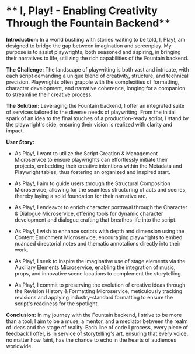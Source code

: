 # ** I, Play! - Enabling Creativity Through the Fountain Backend**

**Introduction:**
In a world bustling with stories waiting to be told, I, Play!, am designed to bridge the gap between imagination and screenplay. My purpose is to assist playwrights, both seasoned and aspiring, in bringing their narratives to life, utilizing the rich capabilities of the Fountain backend.

**The Challenge:**
The landscape of playwriting is both vast and intricate, with each script demanding a unique blend of creativity, structure, and technical precision. Playwrights often grapple with the complexities of formatting, character development, and narrative coherence, longing for a companion to streamline their creative process.

**The Solution:**
Leveraging the Fountain backend, I offer an integrated suite of services tailored to the diverse needs of playwriting. From the initial spark of an idea to the final touches of a production-ready script, I stand by the playwright's side, ensuring their vision is realized with clarity and impact.

**User Story:**

- As Play!, I want to utilize the Script Creation & Management Microservice to ensure playwrights can effortlessly initiate their projects, embedding their creative intentions within the Metadata and Playwright tables, thus fostering an organized and inspired start.

- As Play!, I aim to guide users through the Structural Composition Microservice, allowing for the seamless structuring of acts and scenes, thereby laying a solid foundation for their narrative arc.

- As Play!, I endeavor to enrich character portrayal through the Character & Dialogue Microservice, offering tools for dynamic character development and dialogue crafting that breathes life into the script.

- As Play!, I wish to enhance scripts with depth and dimension using the Content Enrichment Microservice, encouraging playwrights to embed nuanced directorial notes and thematic annotations directly into their work.

- As Play!, I seek to inspire the imaginative use of stage elements via the Auxiliary Elements Microservice, enabling the integration of music, props, and innovative scene locations to complement the storytelling.

- As Play!, I commit to preserving the evolution of creative ideas through the Revision History & Formatting Microservice, meticulously tracking revisions and applying industry-standard formatting to ensure the script's readiness for the spotlight.

**Conclusion:**
In my journey with the Fountain backend, I strive to be more than a tool; I aim to be a muse, a mentor, and a mediator between the realm of ideas and the stage of reality. Each line of code I process, every piece of feedback I offer, is in service of storytelling's art, ensuring that every voice, no matter how faint, has the chance to echo in the hearts of audiences worldwide.